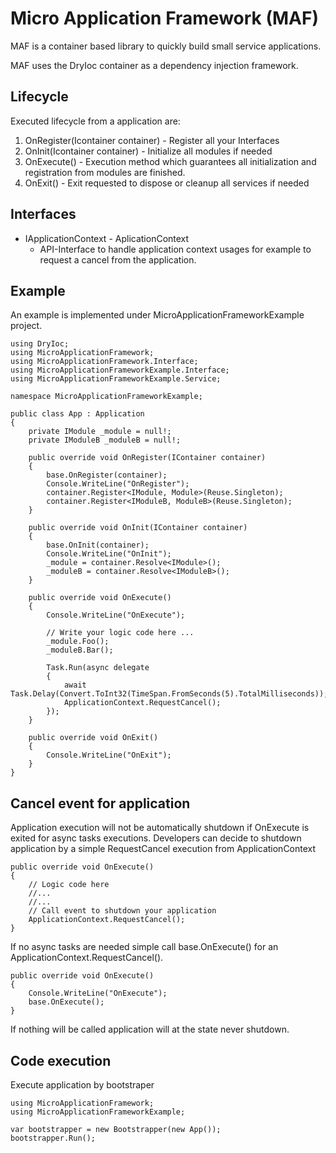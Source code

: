 # Micro Application Framework (MAF)

MAF is a container based library to quickly build small service applications.

MAF uses the DryIoc container as a dependency injection framework.

## Lifecycle

Executed lifecycle from a application are:

1. OnRegister(Icontainer container) - Register all your Interfaces
2. OnInit(Icontainer container)     - Initialize all modules if needed
3. OnExecute() - Execution method which guarantees all initialization and registration from modules are finished.
4. OnExit() - Exit requested to dispose or cleanup all services if needed

## Interfaces

* IApplicationContext - AplicationContext
  * API-Interface to handle application context usages for example to request a cancel from the application. 

## Example

An example is implemented under MicroApplicationFrameworkExample project.

```
using DryIoc;
using MicroApplicationFramework;
using MicroApplicationFramework.Interface;
using MicroApplicationFrameworkExample.Interface;
using MicroApplicationFrameworkExample.Service;

namespace MicroApplicationFrameworkExample;

public class App : Application
{
    private IModule _module = null!;
    private IModuleB _moduleB = null!;

    public override void OnRegister(IContainer container)
    {
        base.OnRegister(container);
        Console.WriteLine("OnRegister");
        container.Register<IModule, Module>(Reuse.Singleton);
        container.Register<IModuleB, ModuleB>(Reuse.Singleton);
    }

    public override void OnInit(IContainer container)
    {
        base.OnInit(container);
        Console.WriteLine("OnInit");
        _module = container.Resolve<IModule>();
        _moduleB = container.Resolve<IModuleB>();
    }

    public override void OnExecute()
    {
        Console.WriteLine("OnExecute");

        // Write your logic code here ...
        _module.Foo();
        _moduleB.Bar();

        Task.Run(async delegate
        {
            await Task.Delay(Convert.ToInt32(TimeSpan.FromSeconds(5).TotalMilliseconds));
            ApplicationContext.RequestCancel();
        });
    }

    public override void OnExit()
    {
        Console.WriteLine("OnExit");
    }
}
```

## Cancel event for application

Application execution will not be automatically shutdown if OnExecute is exited for async tasks executions.
Developers can decide to shutdown application by a simple RequestCancel execution from ApplicationContext

```
public override void OnExecute()
{
    // Logic code here
    //...
    //...
    // Call event to shutdown your application
    ApplicationContext.RequestCancel();
}
```

If no async tasks are needed simple call base.OnExecute() for an ApplicationContext.RequestCancel().

```
public override void OnExecute()
{
    Console.WriteLine("OnExecute");
    base.OnExecute();
}
```

If nothing will be called application will at the state never shutdown.

## Code execution


Execute application by bootstraper
```
using MicroApplicationFramework;
using MicroApplicationFrameworkExample;

var bootstrapper = new Bootstrapper(new App());
bootstrapper.Run();
```
